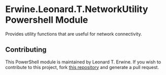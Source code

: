 # Erwine.Leonard.T.NetworkUtility Powershell Module

Provides utility functions that are useful for network connectivity.

## Contributing

This PowerShell module is maintained by Leonard T. Erwine. If you wish to contribute to this project, fork [this repository](https://github.com/lerwine/PowerShell-Modules) and generate a pull request.
